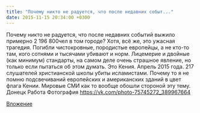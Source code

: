 ```yaml
---
title: "Почему никто не радуется, что после недавних событ..."
date: 2015-11-15 20:34:00 +0300
---
```


Почему никто не радуется, что после недавних событий выжило примерно 2 196 800чел в том городе? Хотя, всё же, это ужасная трагедия. Погибли чистокровные, породистые европейцы, а не кто-то там, кого сотнями и тысячами убивают и норм.
Лицемерие и двойные (как минимум) стандарты, на самом деле очень страшное явление, но только если пытаться об этом думать.
Это Кения. Апрель 2015 года. 217 слушателей христианской школы убиты исламистами.
Почему то я не помню подсвечиваний европейских и американских зданий в цвет флага Кении. Мировые СМИ как то вообще обошли стороной эту тему.
Донецк Работа
Фотография
https://vk.com/photo-75745272_389967664

[Вложение](https://vk.com/photo-75745272_389967664)
